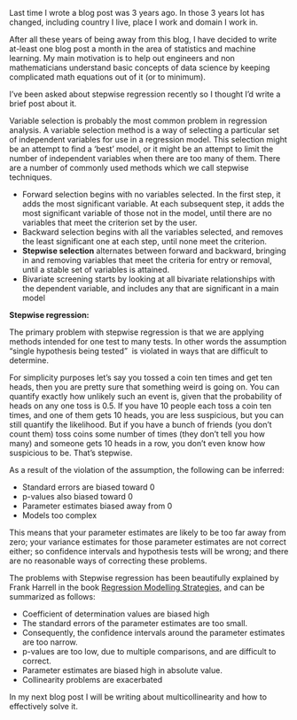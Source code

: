 Last time I wrote a blog post was 3 years ago. In those 3 years lot has changed, including country I live, place I work and domain I work in.&nbsp;

After all these years of being away from this blog, I have decided to write at-least one blog post a month in the area of statistics and machine learning. My main motivation is to help out engineers and non mathematicians understand basic concepts of data science by keeping complicated math equations out of it (or to minimum).

I’ve been asked about stepwise regression recently so I thought I’d write a brief post about it.

Variable selection is probably the most common problem in regression analysis. A variable selection method is a way of selecting a particular set of independent variables for use in a regression model.
This selection might be an attempt to find a ‘best’ model, or it might be an attempt to limit the number of independent variables when there are
too many of them. There are a number of commonly used methods which we call stepwise techniques.

*   Forward selection begins with no variables selected. In the first step, it adds the most significant variable.
At each subsequent step, it adds the most significant variable of those not in the model, until there are no variables that
meet the criterion set by the user.
*   Backward selection begins with all the variables selected, and removes the least significant one at each step, until none
meet the criterion.
*   **Stepwise selection** alternates between forward and backward, bringing in and removing variables that meet the criteria
for entry or removal, until a stable set of variables is attained.
*   Bivariate screening starts by looking at all bivariate relationships with the dependent variable, and includes any that are significant in a main model

**Stepwise regression:**

The primary&nbsp;problem with stepwise regression is that we are applying methods intended for one test to many tests. In other words the assumption “single hypothesis being tested” &nbsp;is violated in ways that are difficult to determine.&nbsp;

For simplicity purposes let’s say you tossed a coin ten times and get ten heads, then
you are pretty sure that something weird is going on. You can quantify exactly how unlikely such an event is, given that the
probability of heads on any one toss is 0.5. If you have 10 people each toss a coin ten times, and one of them gets 10 heads,
you are less suspicious, but you can still quantify the likelihood. But if you have a bunch of friends (you don’t count them) toss
coins some number of times (they don’t tell you how many) and someone gets 10 heads in a row, you don’t even know how
suspicious to be. That’s stepwise.

As a result of the violation of the assumption, the following can be inferred:

*   Standard errors are biased toward 0
*   p-values also biased toward 0
*   Parameter estimates biased away from 0
*   Models too complex

This means that your parameter estimates are likely to be too far away from zero; your variance estimates for those parameter
estimates are not correct either; so confidence intervals and hypothesis tests will be wrong; and there are no reasonable ways of
correcting these problems.

The problems with Stepwise regression has been beautifully explained by Frank Harrell in the book&nbsp;[Regression Modelling
Strategies,](http://www.amazon.de/Regression-Modeling-Strategies-Applications-Statistics/dp/3319194240) and can be summarized as follows:

*   Coefficient of determination values are biased high
*   The standard errors of the parameter estimates are too small.
*   Consequently, the confidence intervals around the parameter estimates are too narrow.
*   p-values are too low, due to multiple comparisons, and are difficult to correct.
*   Parameter estimates are biased high in absolute value.
*   Collinearity problems are exacerbated

In my next blog post I will be writing about multicollinearity and how to effectively solve it.
